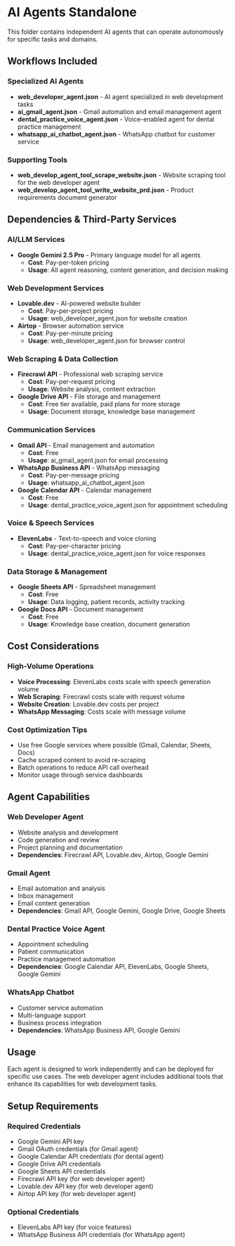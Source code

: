 # AI Agents Standalone

This folder contains independent AI agents that can operate autonomously for specific tasks and domains.

## Workflows Included

### Specialized AI Agents
- **web_developer_agent.json** - AI agent specialized in web development tasks
- **ai_gmail_agent.json** - Gmail automation and email management agent
- **dental_practice_voice_agent.json** - Voice-enabled agent for dental practice management
- **whatsapp_ai_chatbot_agent.json** - WhatsApp chatbot for customer service

### Supporting Tools
- **web_develop_agent_tool_scrape_website.json** - Website scraping tool for the web developer agent
- **web_develop_agent_tool_write_website_prd.json** - Product requirements document generator

## Dependencies & Third-Party Services

### AI/LLM Services
- **Google Gemini 2.5 Pro** - Primary language model for all agents
  - **Cost**: Pay-per-token pricing
  - **Usage**: All agent reasoning, content generation, and decision making

### Web Development Services
- **Lovable.dev** - AI-powered website builder
  - **Cost**: Pay-per-project pricing
  - **Usage**: web_developer_agent.json for website creation
- **Airtop** - Browser automation service
  - **Cost**: Pay-per-minute pricing
  - **Usage**: web_developer_agent.json for browser control

### Web Scraping & Data Collection
- **Firecrawl API** - Professional web scraping service
  - **Cost**: Pay-per-request pricing
  - **Usage**: Website analysis, content extraction
- **Google Drive API** - File storage and management
  - **Cost**: Free tier available, paid plans for more storage
  - **Usage**: Document storage, knowledge base management

### Communication Services
- **Gmail API** - Email management and automation
  - **Cost**: Free
  - **Usage**: ai_gmail_agent.json for email processing
- **WhatsApp Business API** - WhatsApp messaging
  - **Cost**: Pay-per-message pricing
  - **Usage**: whatsapp_ai_chatbot_agent.json
- **Google Calendar API** - Calendar management
  - **Cost**: Free
  - **Usage**: dental_practice_voice_agent.json for appointment scheduling

### Voice & Speech Services
- **ElevenLabs** - Text-to-speech and voice cloning
  - **Cost**: Pay-per-character pricing
  - **Usage**: dental_practice_voice_agent.json for voice responses

### Data Storage & Management
- **Google Sheets API** - Spreadsheet management
  - **Cost**: Free
  - **Usage**: Data logging, patient records, activity tracking
- **Google Docs API** - Document management
  - **Cost**: Free
  - **Usage**: Knowledge base creation, document generation

## Cost Considerations

### High-Volume Operations
- **Voice Processing**: ElevenLabs costs scale with speech generation volume
- **Web Scraping**: Firecrawl costs scale with request volume
- **Website Creation**: Lovable.dev costs per project
- **WhatsApp Messaging**: Costs scale with message volume

### Cost Optimization Tips
- Use free Google services where possible (Gmail, Calendar, Sheets, Docs)
- Cache scraped content to avoid re-scraping
- Batch operations to reduce API call overhead
- Monitor usage through service dashboards

## Agent Capabilities

### Web Developer Agent
- Website analysis and development
- Code generation and review
- Project planning and documentation
- **Dependencies**: Firecrawl API, Lovable.dev, Airtop, Google Gemini

### Gmail Agent
- Email automation and analysis
- Inbox management
- Email content generation
- **Dependencies**: Gmail API, Google Gemini, Google Drive, Google Sheets

### Dental Practice Voice Agent
- Appointment scheduling
- Patient communication
- Practice management automation
- **Dependencies**: Google Calendar API, ElevenLabs, Google Sheets, Google Gemini

### WhatsApp Chatbot
- Customer service automation
- Multi-language support
- Business process integration
- **Dependencies**: WhatsApp Business API, Google Gemini

## Usage

Each agent is designed to work independently and can be deployed for specific use cases. The web developer agent includes additional tools that enhance its capabilities for web development tasks.

## Setup Requirements

### Required Credentials
- Google Gemini API key
- Gmail OAuth credentials (for Gmail agent)
- Google Calendar API credentials (for dental agent)
- Google Drive API credentials
- Google Sheets API credentials
- Firecrawl API key (for web developer agent)
- Lovable.dev API key (for web developer agent)
- Airtop API key (for web developer agent)

### Optional Credentials
- ElevenLabs API key (for voice features)
- WhatsApp Business API credentials (for WhatsApp agent)
